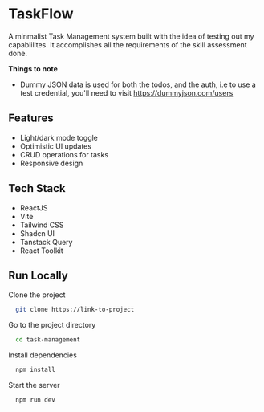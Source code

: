 
# TaskFlow

A minmalist Task Management system built with the idea of testing out my capablilites. It accomplishes all the requirements of the skill assessment done.

**Things to note**
- Dummy JSON data is used for both the todos, and the auth, i.e to use a test credential, you'll need to visit https://dummyjson.com/users



## Features

- Light/dark mode toggle
- Optimistic UI updates
- CRUD operations for tasks
- Responsive design



## Tech Stack

- ReactJS
- Vite
- Tailwind CSS
- Shadcn UI
- Tanstack Query
- React Toolkit




## Run Locally

Clone the project

```bash
  git clone https://link-to-project
```

Go to the project directory

```bash
  cd task-management
```

Install dependencies

```bash
  npm install
```

Start the server

```bash
  npm run dev
```

